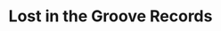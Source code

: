---
title: "Lost in the Groove Records"
url: /mount-vernon/lost-in-the-groove-records/
shop: Musik
---